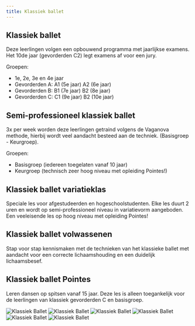 ```yaml
---
title: Klassiek ballet
---
```

## Klassiek ballet

Deze leerlingen volgen een opbouwend programma met jaarlijkse examens. Het 10de jaar (gevorderden C2) legt examens af voor een jury.

Groepen:

* 1e, 2e, 3e en 4e jaar
* Gevorderden A: A1 (5e jaar) A2 (6e jaar)
* Gevorderden B: B1 (7e jaar) B2 (8e jaar)
* Gevorderden C: C1 (9e jaar) B2 (10e jaar)

## Semi-professioneel klassiek ballet

3x per week worden deze leerlingen getraind volgens de Vaganova methode, hierbij wordt veel aandacht besteed aan de techniek. (Basisgroep - Keurgroep).

Groepen:

* Basisgroep (iedereen toegelaten vanaf 10 jaar)
* Keurgroep (technisch zeer hoog niveau met opleiding Pointes!)

## Klassiek ballet variatieklas

Speciale les voor afgestudeerden en hogeschoolstudenten. Elke les duurt 2 uren en wordt op semi-professioneel niveau in variatievorm aangeboden. Een veeleisende les op hoog niveau met opleiding Pointes!

## Klassiek ballet volwassenen

Stap voor stap kennismaken met de technieken van het klassieke ballet met aandacht voor een correcte lichaamshouding en een duidelijk lichaamsbesef.

## Klassiek ballet Pointes

Leren dansen op spitsen vanaf 15 jaar. Deze les is alleen toegankelijk voor de leerlingen van klassiek gevorderden C en basisgroep.

![Klassiek Ballet](/pictures/dansrichtingen/klassiekballet1.jpg)
![Klassiek Ballet](/pictures/dansrichtingen/klassiekballet2.jpg)
![Klassiek Ballet](/pictures/dansrichtingen/klassiekballet3.jpg)
![Klassiek Ballet](/pictures/dansrichtingen/klassiekballet4.jpg)
![Klassiek Ballet](/pictures/dansrichtingen/klassiekballet5.jpg)
![Klassiek Ballet](/pictures/dansrichtingen/klassiekballet6.jpg)
